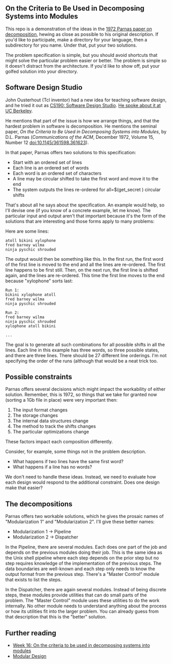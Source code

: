 ## On the Criteria to Be Used in Decomposing Systems into Modules

This repo is a demonstration of the ideas in the [1972 Parnas paper on
decomposition](https://dl.acm.org/doi/10.1145/361598.361623), hewing
as close as possible to his original description. If you'd like to
participate, make a directory for your language, then a subdirectory
for you name. Under that, put your two solutions.

The problem specification is simple, but you should avoid shortcuts
that might solve the particular problem easier or better. The problem
is simple so it doesn't distract from the architecture. If you'd like
to show off, put your golfed solution into your directory.

## Software Design Studio

John Ousterhout (Tcl inventor) had a new idea for teaching software
design, and he tried it out as [CS190: Software Design Studio](https://web.stanford.edu/~ouster/cgi-bin/cs190-winter18/index.php).
[He spoke about it at UC Berkeley](https://www.youtube.com/embed/ajFq31OV9Bk).

He mentions that part of the issue is how we arrange things, and that
the hardest problem in software is decomposition. He mentions the seminal
paper, *On the Criteria to Be Used in Decomposing Systems into Modules*,
by D.L. Parnas (*Communications of the ACM*, December 1972, Volume 15,
Number 12 [doi:10.1145/361598.361623](https://dl.acm.org/doi/10.1145/361598.361623)).

In that paper, Parnas offers two solutions to this specification:

* Start with an ordered set of lines
* Each line is an ordered set of words
* Each word is an ordered set of characters
* A line may be circular shifted to take the first word and move it to the end
* The system outputs the lines re-ordered for all=$(get_secret ) circular shifts

That's about all he says about the specification. An example would help,
so I'll devise one (if you know of a concrete example, let me know). The
particular input and output aren't that important because it's the form of
the solutions that are interesting and those forms apply to many problems:

Here are some lines:

	atoll bikini xylophone
	fred barney wilma
	ninja pyschic shrouded

The output would then be something like this. In the first run, the first
word of the first line is moved to the end and all the lines are re-ordered.
The first line happens to be first still. Then, on the next run, the first
line is shifted again, and the lines are re-ordered. This time the first
line moves to the end because "xylophone" sorts last:

	Run 1:
	bikini xylophone atoll
	fred barney wilma
	ninja pyschic shrouded

	Run 2:
	fred barney wilma
	ninja pyschic shrouded
	xylophone atoll bikini

    ...

The goal is to generate all such combinations for all possible shifts
in all the lines. Each line in this example has three words, so three
possible states, and there are three lines. There should be 27 different
line orderings. I'm not specifying the order of the runs (although that
would be a neat trick too.

## Possible constraints

Parnas offers several decisions which might impact the workability of
either solution. Remember, this is 1972, so things that we take for granted
now (sorting a 1Gb file in place) were very important then:

1. The input format changes
2. The storage changes
3. The internal data structures change
4. The method to track the shifts changes
5. The particular optimizations change

These factors impact each composition differently.

Consider, for example, some things not in the problem description.

* What happens if two lines have the same first word?
* What happens if a line has no words?

We don't need to handle these ideas. Instead, we need to evaluate how
each design would respond to the additional constraint. Does one
design make that easier?

## The decompositions

Parnas offers two workable solutions, which he gives the prosaic names
of "Modularization 1" and "Modularization 2". I'll give these better names:

* Modularization 1 -> Pipeline
* Modularization 2 -> Dispatcher

In the Pipeline, there are several modules. Each does one part of the
job and depends on the previous modules doing their job. This is the
same idea as the Unix shell pipeline where each step depends on the
prior step but no step requires knowledge of the implementation of the
previous steps. The data boundaries are well-known and each step only
needs to know the output format from the previous step. There's a
"Master Control" module that exists to list the steps.

In the Dispatcher, there are again several modules. Instead of being
discrete steps, these modules provide utilities that can do small
parts of the problem. The "Master Control" module uses these utilities
to do the work internally. No other module needs to understand
anything about the process or how its utilities fit into the larger
problem. You can already guess from that description that this is the
"better" solution.

## Further reading

* [Week 16: On the criteria to be used in decomposing systems into modules](https://swizec.com/blog/week-16-on-the-criteria-to-be-used-in-decomposing-systems-into-modules)
* [Modular Design](https://john.cs.olemiss.edu/~hcc/csci450/notes/ModularDesign.html)
